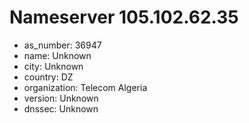 # Nameserver 105.102.62.35

* as_number: 36947
* name: Unknown
* city: Unknown
* country: DZ
* organization: Telecom Algeria
* version: Unknown
* dnssec: Unknown

